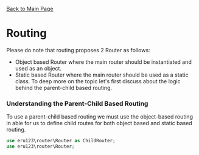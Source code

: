 [Back to Main Page](../README.md)

# Routing
Please do note that routing proposes 2 Router as follows:
 - Object based Router where the main router should be instantiated and used as an object.
 - Static based Router where the main router should be used as a static class.
To deep more on the topic let's first discuss about the logic behind the parent-child based routing.
### Understanding the Parent-Child Based Routing
To use a parent-child based routing we must use the object-based routing in able for us to define child routes for both object based and static based routing.

```php
use eru123\router\Router as ChildRouter;
use eru123\router\Router;
```